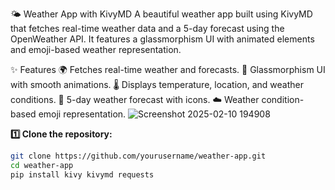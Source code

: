 🌤️ Weather App with KivyMD
A beautiful weather app built using KivyMD that fetches real-time weather data and a 5-day forecast using the OpenWeather API. It features a glassmorphism UI with animated elements and emoji-based weather representation.

✨ Features
🌍 Fetches real-time weather and forecasts.
🎨 Glassmorphism UI with smooth animations.
🌡️ Displays temperature, location, and weather conditions.
📅 5-day weather forecast with icons.
☁️ Weather condition-based emoji representation.
![Screenshot 2025-02-10 194908](https://github.com/user-attachments/assets/e4980e95-746e-49d7-a73f-0d24b09c09b2)

**1️⃣ Clone the repository:**
```bash
git clone https://github.com/yourusername/weather-app.git
cd weather-app
pip install kivy kivymd requests
